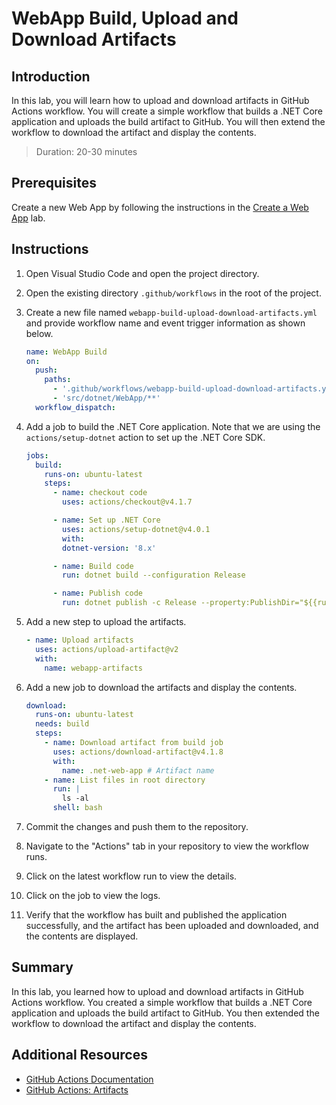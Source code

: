 # WebApp Build, Upload and Download Artifacts

## Introduction

In this lab, you will learn how to upload and download artifacts in GitHub Actions workflow. You will create a simple workflow that builds a .NET Core application and uploads the build artifact to GitHub. You will then extend the workflow to download the artifact and display the contents.

> Duration: 20-30 minutes

## Prerequisites

Create a new Web App by following the instructions in the [Create a Web App](./create-webapp.md) lab.

## Instructions

1. Open Visual Studio Code and open the project directory.

2. Open the existing directory `.github/workflows` in the root of the project.

3. Create a new file named `webapp-build-upload-download-artifacts.yml` and provide workflow name and event trigger information as shown below.

   ```yaml
   name: WebApp Build
   on:
     push:
       paths:
         - '.github/workflows/webapp-build-upload-download-artifacts.yml'
         - 'src/dotnet/WebApp/**'
     workflow_dispatch:
   ```

4. Add a job to build the .NET Core application. Note that we are using the `actions/setup-dotnet` action to set up the .NET Core SDK.

   ```yaml
   jobs:
     build:
       runs-on: ubuntu-latest
       steps:
         - name: checkout code
           uses: actions/checkout@v4.1.7

         - name: Set up .NET Core
           uses: actions/setup-dotnet@v4.0.1
           with:
           dotnet-version: '8.x'

         - name: Build code
           run: dotnet build --configuration Release

         - name: Publish code
           run: dotnet publish -c Release --property:PublishDir="${{runner.temp}}/webapp"
   ```

5. Add a new step to upload the artifacts.

   ```yaml
   - name: Upload artifacts
     uses: actions/upload-artifact@v2
     with:
       name: webapp-artifacts
   ```

6. Add a new job to download the artifacts and display the contents.

   ```yaml
   download:
     runs-on: ubuntu-latest
     needs: build
     steps:
       - name: Download artifact from build job
         uses: actions/download-artifact@v4.1.8
         with:
           name: .net-web-app # Artifact name
       - name: List files in root directory
         run: |
           ls -al
         shell: bash
   ```

7. Commit the changes and push them to the repository.

8. Navigate to the "Actions" tab in your repository to view the workflow runs.

9. Click on the latest workflow run to view the details.

10. Click on the job to view the logs.

11. Verify that the workflow has built and published the application successfully, and the artifact has been uploaded and downloaded, and the contents are displayed.

## Summary

In this lab, you learned how to upload and download artifacts in GitHub Actions workflow. You created a simple workflow that builds a .NET Core application and uploads the build artifact to GitHub. You then extended the workflow to download the artifact and display the contents.

## Additional Resources

- [GitHub Actions Documentation](https://docs.github.com/en/actions)
- [GitHub Actions: Artifacts](https://docs.github.com/en/actions/guides/storing-workflow-data-as-artifacts)
